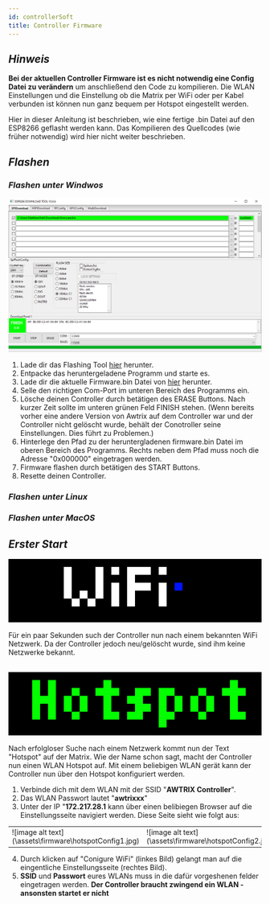 ```yaml
---
id: controllerSoft
title: Controller Firmware
---
```


## **_Hinweis_**
**Bei der aktuellen Controller Firmware ist es nicht notwendig eine Config Datei zu verändern** um anschließend den Code zu kompilieren. Die WLAN Einstellungen und die Einstellung ob die Matrix per WiFi oder per Kabel verbunden ist können nun ganz bequem per Hotspot eingestellt werden.

Hier in dieser Anleitung ist beschrieben, wie eine fertige .bin Datei auf den ESP8266 geflasht werden kann. Das Kompilieren des Quellcodes (wie früher notwendig) wird hier nicht weiter beschrieben.

## **_Flashen_**

### **_Flashen unter Windwos_**
![image alt text](\assets\firmware\flashingTool.PNG)

1. Lade dir das Flashing Tool [hier](https://www.espressif.com/sites/default/files/tools/flash_download_tools_v3.6.7_1.zip) herunter.
2. Entpacke das heruntergeladene Programm und starte es.
3. Lade dir die aktuelle Firmware.bin Datei von [hier](https://blueforcer.de/downloads/firmware.bin) herunter.
4. Selle den richtigen Com-Port im unteren Bereich des Programms ein.
5. Lösche deinen Controller durch betätigen des ERASE Buttons. Nach kurzer Zeit sollte im unteren grünen Feld FINISH stehen. (Wenn bereits vorher eine andere Version von Awtrix auf dem Controller war und der Controller nicht gelöscht wurde, behält der Conotroller seine Einstellungen. Dies führt zu Problemen.)
6. Hinterlege den Pfad zu der heruntergladenen firmware.bin Datei im oberen Bereich des Programms. Rechts neben dem Pfad muss noch die Adresse "0x000000" eingetragen werden.
7. Firmware flashen durch betätigen des START Buttons.
8. Resette deinen Controller.

### **_Flashen unter Linux_**

### **_Flashen unter MacOS_**

## **_Erster Start_**
![image alt text](\assets\firmware\wifiSearch.gif)

Für ein paar Sekunden such der Controller nun nach einem bekannten WiFi Netzwerk. Da der Controller jedoch neu/gelöscht wurde, sind ihm keine Netzwerke bekannt.
<br>
<br>

![image alt text](\assets\firmware\hotspot.gif)

Nach erfolgloser Suche nach einem Netzwerk kommt nun der Text "Hotspot" auf der Matrix. Wie der Name schon sagt, macht der Controller nun einen WLAN Hotspot auf. Mit einem beliebigen WLAN gerät kann der Controller nun über den Hotspot konfiguriert werden.
1. Verbinde dich mit dem WLAN mit der SSID "**AWTRIX Controller**".
2. Das WLAN Passwort lautet "**awtrixxx**"
3. Unter der IP "**172.217.28.1** kann über einen belibiegen Browser auf die Einstellungsseite navigiert werden. Diese Seite sieht wie folgt aus:

<center><table><tr><td>![image alt text](\assets\firmware\hotspotConfig1.jpg)</td><td>![image alt text](\assets\firmware\hotspotConfig2.jpg)</td></tr></table>
</center>

4. Durch klicken auf "Conigure WiFi" (linkes Bild) gelangt man auf die eingentliche Einstellungsseite (rechtes Bild).
5. **SSID** und **Passwort** eures WLANs muss in die dafür vorgeshenen felder eingetragen werden. **Der Controller braucht zwingend ein WLAN - ansonsten startet er nicht**

<br>
<br>